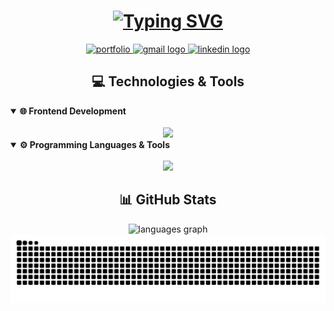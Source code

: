 <h1 align="center">
  <a href="https://git.io/typing-svg">
    <img src="https://readme-typing-svg.demolab.com?font=Fira+Code&weight=600&size=28&duration=4000&pause=1000&color=FF71CE&center=true&vCenter=true&random=false&width=435&lines=Hello%2C+There!;I'm+Kareem+Abdel+Nabi;Software+Engineer;Frontend+Developer" alt="Typing SVG" />
  </a>
</h1>

<div align="center">
  <a href="https://kareem-abdelnabi.vercel.app/">
    <img src="https://img.shields.io/static/v1?message=Portfolio&logo=internetexplorer&label=&color=0D96F6&logoColor=white&labelColor=&style=for-the-badge" height="37" alt="portfolio" />
  </a>
  <a href="mailto:kareem.mahmoud03@eng-st.cu.edu.eg">
    <img src="https://img.shields.io/static/v1?message=Email&logo=gmail&label=&color=D14836&logoColor=white&labelColor=&style=for-the-badge" height="37" alt="gmail logo" />
  </a>
  <a href="https://www.linkedin.com/in/k-abdelnabii">
    <img src="https://img.shields.io/static/v1?message=LinkedIn&logo=linkedin&label=&color=0077B5&logoColor=white&labelColor=&style=for-the-badge" height="37" alt="linkedin logo" />
  </a>
</div>

<h2 align="center">💻 Technologies & Tools</h2>

<details open>
<summary><b>🌐 Frontend Development</b></summary>
<br>
<div align="center">
  <img src="https://skillicons.dev/icons?i=html,css,js,ts,react,nextjs,tailwind,bootstrap,threejs,figma" />
</div>
</details>

<details open>
<summary><b>⚙️ Programming Languages & Tools</b></summary>
<br>
<div align="center">
  <img src="https://skillicons.dev/icons?i=cpp,c,java,python,php,postgres,vscode,git,qt,postman" />
</div>
</details>

<h2 align="center">📊 GitHub Stats</h2>

<div align="center">
  <img src="https://github-readme-stats.vercel.app/api/top-langs?username=karreemm&locale=en&hide_title=false&layout=compact&card_width=320&langs_count=6&theme=radical&hide_border=false&order=2" height="150" alt="languages graph" />
</div>

<!-- Snake animation -->
<div align="center">
  <picture>
    <source
      media="(prefers-color-scheme: dark)"
      srcset="https://github.com/karreemm/karreemm/blob/output/github-contribution-grid-snake-dark.svg"
    />
    <source
      media="(prefers-color-scheme: light)"
      srcset="https://github.com/karreemm/karreemm/blob/output/github-contribution-grid-snake.svg"
    />
    <img
      alt="github contribution grid snake animation"
      src="https://github.com/karreemm/karreemm/blob/output/github-contribution-grid-snake.svg"
    />
  </picture>
</div>
